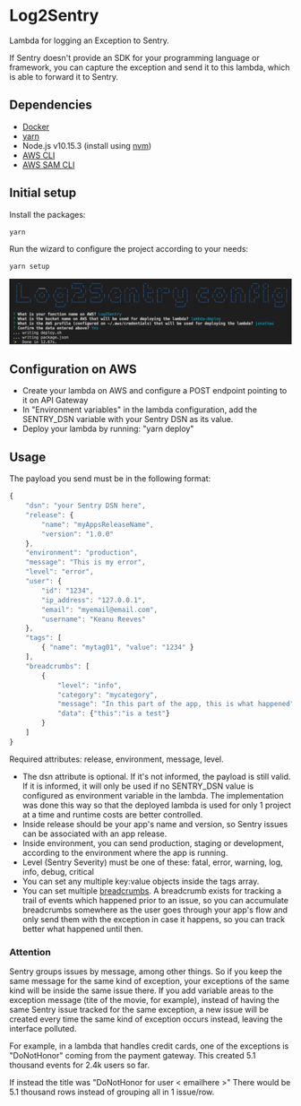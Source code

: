 # Log2Sentry

Lambda for logging an Exception to Sentry.

If Sentry doesn't provide an SDK for your programming language or framework, you can capture the exception and send it to this lambda, which is able to forward it to Sentry.

## Dependencies

- [Docker](https://www.docker.com/)
- [yarn](https://yarnpkg.com/lang/en/)
- Node.js v10.15.3 (install using [nvm](https://github.com/nvm-sh/nvm))
- [AWS CLI](https://aws.amazon.com/cli/)
- [AWS SAM CLI](https://aws.amazon.com/serverless/sam/)

## Initial setup

Install the packages:

```bash
yarn
```

Run the wizard to configure the project according to your needs:

```bash
yarn setup
```

![Config](./docs/config.png)

## Configuration on AWS

- Create your lambda on AWS and configure a POST endpoint pointing to it on API Gateway
- In "Environment variables" in the lambda configuration, add the SENTRY_DSN variable with your Sentry DSN as its value.
- Deploy your lambda by running: "yarn deploy"

## Usage

The payload you send must be in the following format:

```javascript
{
    "dsn": "your Sentry DSN here",
    "release": {
        "name": "myAppsReleaseName",
        "version": "1.0.0"
    },
    "environment": "production",
    "message": "This is my error",
    "level": "error",
    "user": {
        "id": "1234",
        "ip_address": "127.0.0.1",
        "email": "myemail@email.com",
        "username": "Keanu Reeves"
    },
    "tags": [
        { "name": "mytag01", "value": "1234" }
    ],
    "breadcrumbs": [
        {
            "level": "info",
            "category": "mycategory",
            "message": "In this part of the app, this is what happened",
            "data": {"this":"is a test"}
        }
    ]
}
```

Required attributes: release, environment, message, level.

- The dsn attribute is optional. If it's not informed, the payload is still valid. If it is informed, it will only be used if no SENTRY_DSN value is configured as environment variable in the lambda. The implementation was done this way so that the deployed lambda is used for only 1 project at a time and runtime costs are better controlled.
- Inside release should be your app's name and version, so Sentry issues can be associated with an app release.
- Inside environment, you can send production, staging or development, according to the environment where the app is running.
- Level (Sentry Severity) must be one of these: fatal, error, warning, log, info, debug, critical
- You can set any multiple key:value objects inside the tags array.
- You can set multiple [breadcrumbs](https://docs.sentry.io/enriching-error-data/breadcrumbs/?platform=javascript). A breadcrumb exists for tracking a trail of events which happened prior to an issue, so you can accumulate breadcrumbs somewhere as the user goes through your app's flow and only send them with the exception in case it happens, so you can track better what happened until then.

### Attention

Sentry groups issues by message, among other things. So if you keep the same message for the same kind of exception, your exceptions of the same kind will be inside the same issue there. If you add variable areas to the exception message (tite of the movie, for example), instead of having the same Sentry issue tracked for the same exception, a new issue will be created every time the same kind of exception occurs instead, leaving the interface polluted.

For example, in a lambda that handles credit cards, one of the exceptions is "DoNotHonor" coming from the payment gateway.
This created 5.1 thousand events for 2.4k users so far.

If instead the title was "DoNotHonor for user < emailhere >"
There would be 5.1 thousand rows instead of grouping all in 1 issue/row.
